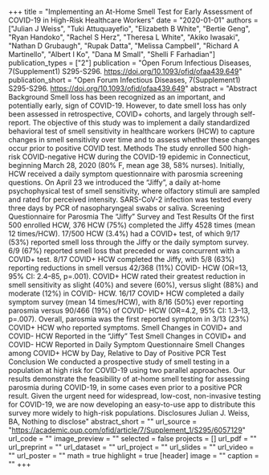 +++
title = "Implementing an At-Home Smell Test for Early Assessment of COVID-19 in High-Risk Healthcare Workers"
date = "2020-01-01"
authors = ["Julian J Weiss", "Tuki Attuquayefio", "Elizabeth B White", "Bertie Geng", "Ryan Handoko", "Rachel S Herz", "Theresa L White", "Akiko Iwasaki", "Nathan D Grubaugh", "Rupak Datta", "Melissa Campbell", "Richard A Martinello", "Albert I Ko", "Dana M Small", "Shelli F Farhadian"]
publication_types = ["2"]
publication = "Open Forum Infectious Diseases, 7(Supplement1) S295-S296. https://doi.org/10.1093/ofid/ofaa439.649"
publication_short = "Open Forum Infectious Diseases, 7(Supplement1) S295-S296. https://doi.org/10.1093/ofid/ofaa439.649"
abstract = "Abstract                            Background               Smell loss has been recognized as an important, and potentially early, sign of COVID-19. However, to date smell loss has only been assessed in retrospective, COVID+ cohorts, and largely through self-report. The objective of this study was to implement a daily standardized behavioral test of smell sensitivity in healthcare workers (HCW) to capture changes in smell sensitivity over time and to assess whether these changes occur prior to positive COVID test.                                         Methods               The study enrolled 500 high-risk COVID-negative HCW during the COVID-19 epidemic in Connecticut, beginning March 28, 2020 (80% F, mean age 38, 58% nurses). Initially, HCW received a daily symptom questionnaire with parosmia screening questions. On April 23 we introduced the “Jiffy”, a daily at-home psychophysical test of smell sensitivity, where olfactory stimuli are sampled and rated for perceived intensity. SARS-CoV-2 infection was tested every three days by PCR of nasopharyngeal swabs or saliva.               Screening Questionnaire for Parosmia                              The “Jiffy” Survey and Test                                                        Results               Of the first 500 enrolled HCW, 376 HCW (75%) completed the Jiffy 4528 times (mean 12 times/HCW). 17/500 HCW (3.4%) had a COVID+ test, of which 9/17 (53%) reported smell loss through the Jiffy or the daily symptom survey. 6/9 (67%) reported smell loss that preceded or was concurrent with a COVID+ test. 8/17 COVID+ HCW completed the Jiffy, with 5/8 (63%) reporting reductions in smell versus 42/368 (11%) COVID- HCW (OR=13, 95% CI: 2.4–85, p=.001). COVID+ HCW rated their greatest reduction in smell sensitivity as slight (40%) and severe (60%), versus slight (88%) and moderate (12%) in COVID- HCW. 16/17 COVID+ HCW completed a daily symptom survey (mean 14 times/HCW), with 8/16 (50%) ever reporting parosmia versus 90/466 (19%) of COVID- HCW (OR=4.2, 95% CI: 1.3–13, p=.007). Overall, parosmia was the first reported symptom in 3/13 (23%) COVID+ HCW who reported symptoms.               Smell Changes in COVID+ and COVID- HCW Reported in the “Jiffy” Test                              Smell Changes in COVID+ and COVID- HCW Reported in Daily Symptom Questionnaire                              Smell Changes among COVID+ HCW by Day, Relative to Day of Positive PCR Test                                                        Conclusion               We conducted a prospective study of smell testing in a population at high risk for COVID-19 using two parallel approaches. Our results demonstrate the feasibility of at-home smell testing for assessing parosmia during COVID-19, in some cases even prior to a positive PCR result. Given the urgent need for widespread, low-cost, non-invasive testing for COVID-19, we are now developing an easy-to-use app to distribute this survey more widely to high-risk populations.                                         Disclosures               Julian J. Weiss, BA, Nothing to disclose"
abstract_short = ""
url_source = "https://academic.oup.com/ofid/article/7/Supplement_1/S295/6057129"
url_code = ""
image_preview = ""
selected = false
projects = []
url_pdf = ""
url_preprint = ""
url_dataset = ""
url_project = ""
url_slides = ""
url_video = ""
url_poster = ""
math = true
highlight = true
[header]
image = ""
caption = ""
+++
